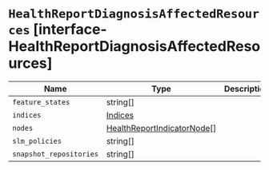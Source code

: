 # `HealthReportDiagnosisAffectedResources` [interface-HealthReportDiagnosisAffectedResources]

| Name | Type | Description |
| - | - | - |
| `feature_states` | string[] | &nbsp; |
| `indices` | [Indices](./Indices.md) | &nbsp; |
| `nodes` | [HealthReportIndicatorNode](./HealthReportIndicatorNode.md)[] | &nbsp; |
| `slm_policies` | string[] | &nbsp; |
| `snapshot_repositories` | string[] | &nbsp; |
